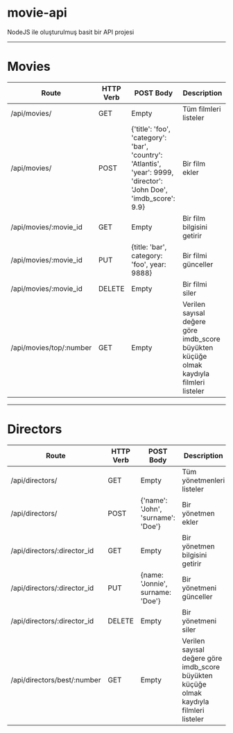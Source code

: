 # movie-api

NodeJS ile oluşturulmuş basit bir API projesi
<hr>

# Movies
<table>
    <thead>
        <tr>
            <th>Route</th>
            <th>HTTP Verb</th>
            <th>POST Body</th>
            <th>Description</th>
        </tr>
    </thead>
    <tbody>
        <tr>
            <td>/api/movies/</td>
            <td>GET</td>
            <td>Empty</td>
            <td>Tüm filmleri listeler</td>
        </tr>
        <tr>
            <td>/api/movies/</td>
            <td>POST</td>
            <td>{'title': 'foo', 'category': 'bar', 'country': 'Atlantis', 'year': 9999, 'director': 'John Doe', 'imdb_score': 9.9}</td>
            <td>Bir film ekler</td>
        </tr>
        <tr>
            <td>/api/movies/:movie_id</td>
            <td>GET</td>
            <td>Empty</td>
            <td>Bir film bilgisini getirir</td>
        </tr>
        <tr>
            <td>/api/movies/:movie_id</td>
            <td>PUT</td>
            <td>{title: 'bar', category: 'foo', year: 9888}</td>
            <td>Bir filmi günceller</td>
        </tr>
        <tr>
            <td>/api/movies/:movie_id</td>
            <td>DELETE</td>
            <td>Empty</td>
            <td>Bir filmi siler</td>
        </tr>
        <tr>
            <td>/api/movies/top/:number</td>
            <td>GET</td>
            <td>Empty</td>
            <td>Verilen sayısal değere göre imdb_score büyükten küçüğe olmak kaydıyla filmleri listeler</td>
        </tr>
    </tbody>
</table>

<hr>

# Directors
<table>
    <thead>
        <tr>
            <th>Route</th>
            <th>HTTP Verb</th>
            <th>POST Body</th>
            <th>Description</th>
        </tr>
    </thead>
    <tbody>
        <tr>
            <td>/api/directors/</td>
            <td>GET</td>
            <td>Empty</td>
            <td>Tüm yönetmenleri listeler</td>
        </tr>
        <tr>
            <td>/api/directors/</td>
            <td>POST</td>
            <td>{'name': 'John', 'surname': 'Doe'}</td>
            <td>Bir yönetmen ekler</td>
        </tr>
        <tr>
            <td>/api/directors/:director_id</td>
            <td>GET</td>
            <td>Empty</td>
            <td>Bir yönetmen bilgisini getirir</td>
        </tr>
        <tr>
            <td>/api/directors/:director_id</td>
            <td>PUT</td>
            <td>{name: 'Jonnie', surname: 'Doe'}</td>
            <td>Bir yönetmeni günceller</td>
        </tr>
        <tr>
            <td>/api/directors/:director_id</td>
            <td>DELETE</td>
            <td>Empty</td>
            <td>Bir yönetmeni siler</td>
        </tr>
        <tr>
            <td>/api/directors/best/:number</td>
            <td>GET</td>
            <td>Empty</td>
            <td>Verilen sayısal değere göre imdb_score büyükten küçüğe olmak kaydıyla filmleri listeler</td>
        </tr>
    </tbody>
</table>
